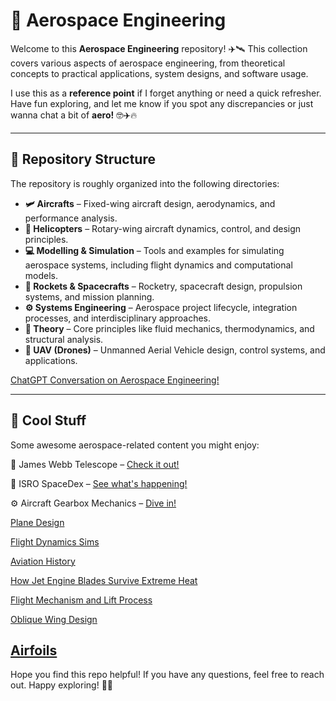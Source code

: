 # 🚀 Aerospace Engineering

Welcome to this **Aerospace Engineering** repository! ✈️🛰️ This collection covers various aspects of aerospace engineering, from theoretical concepts to practical applications, system designs, and software usage. 

I use this as a **reference point** if I forget anything or need a quick refresher. Have fun exploring, and let me know if you spot any discrepancies or just wanna chat a bit of **aero!** 🤓✈️🔥

---

## 📂 Repository Structure

The repository is roughly organized into the following directories:

- **🛩️ Aircrafts** – Fixed-wing aircraft design, aerodynamics, and performance analysis.  
- **🚁 Helicopters** – Rotary-wing aircraft dynamics, control, and design principles.  
- **💻 Modelling & Simulation** – Tools and examples for simulating aerospace systems, including flight dynamics and computational models.  
- **🚀 Rockets & Spacecrafts** – Rocketry, spacecraft design, propulsion systems, and mission planning.  
- **⚙️ Systems Engineering** – Aerospace project lifecycle, integration processes, and interdisciplinary approaches.  
- **📖 Theory** – Core principles like fluid mechanics, thermodynamics, and structural analysis.  
- **🤖 UAV (Drones)** – Unmanned Aerial Vehicle design, control systems, and applications.  

[ChatGPT Conversation on Aerospace Engineering!]( https://chatgpt.com/share/679e2b64-f07c-8006-a5e5-cfe334bfab97)

---

## 🌟 Cool Stuff  

Some awesome aerospace-related content you might enjoy:  

🔭 James Webb Telescope – [Check it out!](https://www.linkedin.com/posts/philipp-kozin_spaceexploration-jameswebb-telescope-activity-7277963743295111168-ypnK?utm_source=share&utm_medium=member_android)  

🚀 ISRO SpaceDex – [See what's happening!](https://www.linkedin.com/posts/karthikeyannaren_pslv-isro-spadex-activity-7278054140776169472-YAYE?utm_source=share&utm_medium=member_desktop)  

⚙️ Aircraft Gearbox Mechanics – [Dive in!](https://www.linkedin.com/feed/update/urn:li:activity:7280455466239864832?utm_source=share&utm_medium=member_android)  

[Plane Design](https://www.linkedin.com/posts/alessandro-rodolfo-de-paula-4420941_what-is-the-most-efficient-plane-design-activity-7291600764840341505-woYh/?utm_source=share&utm_medium=member_android)

[Flight Dynamics Sims](https://www.linkedin.com/posts/umutbucak_aerospaceengineering-flightdynamics-controlsystems-activity-7293526376026923008-6pGs/?utm_source=share&utm_medium=member_android)

[Aviation History](https://www.linkedin.com/posts/tewodros-solomon-a989978a_aviationhistory-flightevolution-aerospaceinnovation-activity-7295301381584809986-04pH?utm_source=share&utm_medium=member_android&rcm=ACoAAD-ruCgBJnujmeLzmj1X4DpLLTuxktERedQ)

[How Jet Engine Blades Survive Extreme Heat](https://www.linkedin.com/posts/alessandro-rodolfo-de-paula-4420941_how-jet-engine-blades-survive-extreme-heat-activity-7297402481649631232-PQIc/?utm_source=share&utm_medium=member_android&rcm=ACoAAD-ruCgBJnujmeLzmj1X4DpLLTuxktERedQ)

[Flight Mechanism and Lift Process](https://www.linkedin.com/posts/aliyar-javadi-4b078124_airfoillif-flightprocess-aerodynamic-ugcPost-7300574751024906241-0XSK/?utm_source=share&utm_medium=member_android&rcm=ACoAAD-ruCgBJnujmeLzmj1X4DpLLTuxktERedQ)

[Oblique Wing Design](https://www.linkedin.com/posts/alessandro-rodolfo-de-paula-4420941_oblique-wing-design-is-a-promising-innovation-activity-7297739978392952834-HyGS/?utm_source=share&utm_medium=member_android&rcm=ACoAAD-ruCgBJnujmeLzmj1X4DpLLTuxktERedQ)

[Airfoils](https://www.linkedin.com/posts/girish-kumar-ramaiah-85507257_airfoils-an-airfoil-is-a-surface-such-as-activity-7305839762022481920-KqLK/?utm_source=share&utm_medium=member_android&rcm=ACoAAD-ruCgBJnujmeLzmj1X4DpLLTuxktERedQ)
---

Hope you find this repo helpful! If you have any questions, feel free to reach out. Happy exploring! 🚀✨
